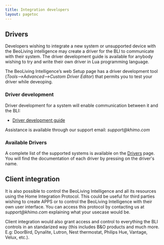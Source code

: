 ```yaml
---
title: Integration developers
layout: pagetoc
---
```


## Drivers
Developers wishing to integrate a new system or unsupported device with the BeoLiving intelligence may create a driver for the BLI to communicate with their system. The driver development guide is available for anybody wishing to try and write their own driver in Lua programming language. 

The BeoLiving Intelligence’s web Setup page has a driver development tool (_Tools–>Advanced–>Custom Driver Editor_) that permits you to test your driver while deveoping.

### Driver development
Driver development for a system will enable communication between it and the BLI:

+ [Driver development guide](/bli-guides/developers-guides/driverDevelopmentGuide)

Assistance is available through our support email: _support@khimo.com_

### Available Drivers
A complete list of the supported systems is available on the [Drivers](/help_drivers) page. You will find the documentation of each driver by pressing on the driver's name.


## Client integration
It is also possible to control the BeoLiving Intelligence and all its resources using the Home Integration Protocol. This could be useful for third parties wishing to create APPS or to control the BeoLiving Intelligence with their own user interface. You can access this protocol by contacting us at _support@khimo.com_ explaining what your usecase would be. 

Client integration would also grant access and control to everything the BLI controls in an standarized way (this includes B&O products and much more. E.g: DoorBird, Dynalite, Lutron, Nest thermostat, Philips Hue, Vantage, Velux, etc.).
